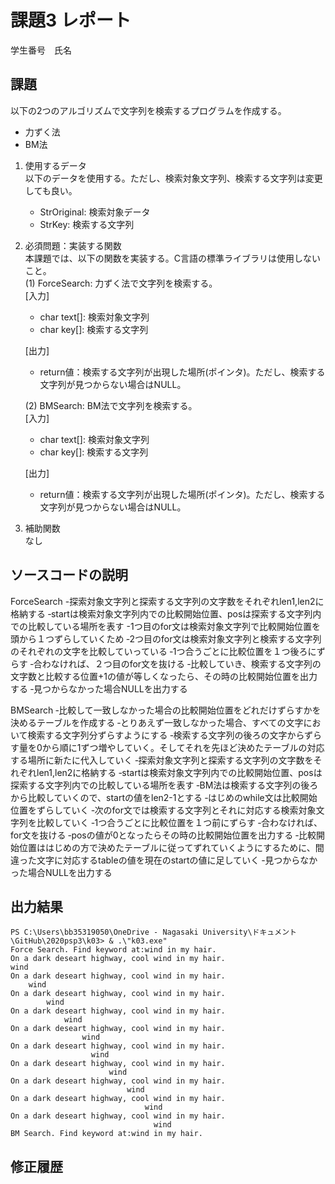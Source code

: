 # 課題3 レポート
学生番号　氏名


## 課題  

以下の2つのアルゴリズムで文字列を検索するプログラムを作成する。  
- 力ずく法
- BM法

1. 使用するデータ  
以下のデータを使用する。ただし、検索対象文字列、検索する文字列は変更しても良い。  
    - StrOriginal: 検索対象データ
    - StrKey: 検索する文字列

2. 必須問題：実装する関数  
本課題では、以下の関数を実装する。C言語の標準ライブラリは使用しないこと。  
    (1) ForceSearch: 力ずく法で文字列を検索する。  
    [入力]  
    - char text[]: 検索対象文字列  
    - char key[]: 検索する文字列  

    [出力]  
    - return値：検索する文字列が出現した場所(ポインタ)。ただし、検索する文字列が見つからない場合はNULL。  

    (2) BMSearch: BM法で文字列を検索する。  
    [入力]  
    - char text[]: 検索対象文字列  
    - char key[]: 検索する文字列  
 
    [出力]  
    - return値：検索する文字列が出現した場所(ポインタ)。ただし、検索する文字列が見つからない場合はNULL。  

3. 補助関数  
なし

## ソースコードの説明
ForceSearch
-探索対象文字列と探索する文字列の文字数をそれぞれlen1,len2に格納する
‐startは検索対象文字列内での比較開始位置、posは探索する文字列内での比較している場所を表す
-1つ目のfor文は検索対象文字列で比較開始位置を頭から１つずらしていくため
‐2つ目のfor文は検索対象文字列と検索する文字列のそれぞれの文字を比較していっている
‐1つ合うごとに比較位置を１つ後ろにずらす
‐合わなければ、２つ目のfor文を抜ける
‐比較していき、検索する文字列の文字数と比較する位置+1の値が等しくなったら、その時の比較開始位置を出力する
‐見つからなかった場合NULLを出力する

BMSearch
‐比較して一致しなかった場合の比較開始位置をどれだけずらすかを決めるテーブルを作成する
‐とりあえず一致しなかった場合、すべての文字において検索する文字列分ずらすようにする
‐検索する文字列の後ろの文字からずらす量を0から順に1ずつ増やしていく。そしてそれを先ほど決めたテーブルの対応する場所に新たに代入していく
‐探索対象文字列と探索する文字列の文字数をそれぞれlen1,len2に格納する
‐startは検索対象文字列内での比較開始位置、posは探索する文字列内での比較している場所を表す
‐BM法は検索する文字列の後ろから比較していくので、startの値をlen2-1とする
‐はじめのwhile文は比較開始位置をずらしていく
‐次のfor文では検索する文字列とそれに対応する検索対象文字列を比較していく
‐1つ合うごとに比較位置を１つ前にずらす
‐合わなければ、for文を抜ける
‐posの値が0となったらその時の比較開始位置を出力する
‐比較開始位置ははじめの方で決めたテーブルに従ってずれていくようにするために、間違った文字に対応するtableの値を現在のstartの値に足していく
‐見つからなかった場合NULLを出力する

## 出力結果

```
PS C:\Users\bb35319050\OneDrive - Nagasaki University\ドキュメント\GitHub\2020psp3\k03> & .\"k03.exe" 
Force Search. Find keyword at:wind in my hair.
On a dark deseart highway, cool wind in my hair.
wind
On a dark deseart highway, cool wind in my hair.
    wind
On a dark deseart highway, cool wind in my hair.
        wind
On a dark deseart highway, cool wind in my hair.
            wind
On a dark deseart highway, cool wind in my hair.
                wind
On a dark deseart highway, cool wind in my hair.
                  wind
On a dark deseart highway, cool wind in my hair.
                      wind
On a dark deseart highway, cool wind in my hair.
                          wind
On a dark deseart highway, cool wind in my hair.
                              wind
On a dark deseart highway, cool wind in my hair.
                                wind
BM Search. Find keyword at:wind in my hair.
```

## 修正履歴

